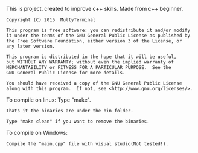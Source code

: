 This is project, created to improve c++ skills. Made from c++ beginner.

    Copyright (C) 2015  MultyTerminal

    This program is free software: you can redistribute it and/or modify
    it under the terms of the GNU General Public License as published by
    the Free Software Foundation, either version 3 of the License, or
    any later version.

    This program is distributed in the hope that it will be useful,
    but WITHOUT ANY WARRANTY; without even the implied warranty of
    MERCHANTABILITY or FITNESS FOR A PARTICULAR PURPOSE.  See the
    GNU General Public License for more details.

    You should have received a copy of the GNU General Public License
    along with this program.  If not, see <http://www.gnu.org/licenses/>.

To compile on linux:
    Type "make".
    
    Thats it the binaries are under the bin folder.
    
    Type "make clean" if you want to remove the binaries.
    
To compile on Windows:
    
    Compile the "main.cpp" file with visual studio(Not tested!).
